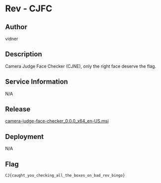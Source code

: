 # Rev - CJFC

## Author
vidner

## Description
Camera Judge Face Checker (CJNE), only the right face deserve the flag.

## Service Information
N/A

## Release
[camera-judge-face-checker_0.0.0_x64_en-US.msi](release/camera-judge-face-checker_0.0.0_x64_en-US.msi)

## Deployment
N/A

## Flag
`CJ{caught_you_checking_all_the_boxes_on_bad_rev_bingo}`